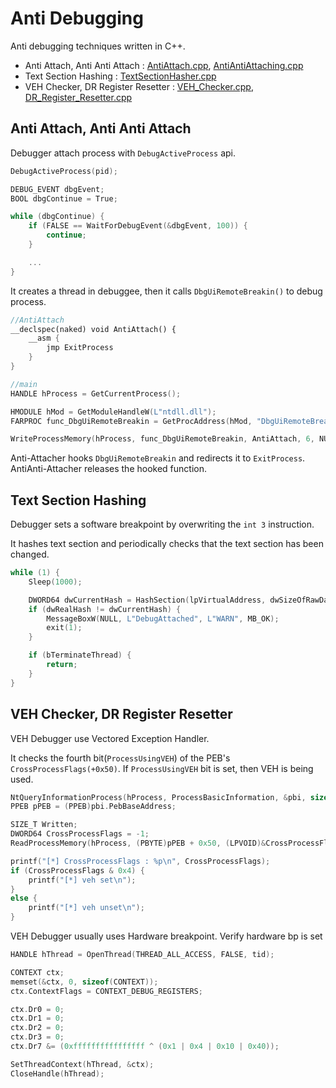 # Anti Debugging

Anti debugging techniques written in C++.

- Anti Attach, Anti Anti Attach : [AntiAttach.cpp](Sources/AntiAttach.cpp), [AntiAntiAttaching.cpp](Sources/AntiAntiAttach.cpp)
- Text Section Hashing : [TextSectionHasher.cpp](Sources/TextSectionHasher.cpp)
- VEH Checker, DR Register Resetter : [VEH_Checker.cpp](Sources/VEH_Checker.cpp), [DR_Register_Resetter.cpp](Sources/DR_Register_Resetter.cpp)

## Anti Attach, Anti Anti Attach

Debugger attach process with `DebugActiveProcess` api.

```cpp
DebugActiveProcess(pid);

DEBUG_EVENT dbgEvent;
BOOL dbgContinue = True;

while (dbgContinue) {
    if (FALSE == WaitForDebugEvent(&dbgEvent, 100)) {
        continue;
    }

    ...
}
```

It creates a thread in debuggee, then it calls `DbgUiRemoteBreakin()` to debug process.

```cpp
//AntiAttach
__declspec(naked) void AntiAttach() {
    __asm {
		jmp ExitProcess
	}
}

//main
HANDLE hProcess = GetCurrentProcess();

HMODULE hMod = GetModuleHandleW(L"ntdll.dll");
FARPROC func_DbgUiRemoteBreakin = GetProcAddress(hMod, "DbgUiRemoteBreakin");

WriteProcessMemory(hProcess, func_DbgUiRemoteBreakin, AntiAttach, 6, NULL);
```

Anti-Attacher hooks `DbgUiRemoteBreakin` and redirects it to `ExitProcess`. AntiAnti-Attacher releases the hooked function.

## Text Section Hashing

Debugger sets a software breakpoint by overwriting the `int 3` instruction.

It hashes text section and periodically checks that the text section has been changed.

```cpp
while (1) {
	Sleep(1000);

	DWORD64 dwCurrentHash = HashSection(lpVirtualAddress, dwSizeOfRawData);
	if (dwRealHash != dwCurrentHash) {
		MessageBoxW(NULL, L"DebugAttached", L"WARN", MB_OK);
		exit(1);
	}

	if (bTerminateThread) {
		return;
	}
}
```

## VEH Checker, DR Register Resetter

VEH Debugger use Vectored Exception Handler. 

It checks the fourth bit(`ProcessUsingVEH`) of the PEB's `CrossProcessFlags(+0x50)`. If `ProcessUsingVEH` bit is set, then VEH is being used.

```cpp
NtQueryInformationProcess(hProcess, ProcessBasicInformation, &pbi, sizeof(pbi), &ReturnLength);
PPEB pPEB = (PPEB)pbi.PebBaseAddress;

SIZE_T Written;
DWORD64 CrossProcessFlags = -1;
ReadProcessMemory(hProcess, (PBYTE)pPEB + 0x50, (LPVOID)&CrossProcessFlags, sizeof(DWORD64), &Written);

printf("[*] CrossProcessFlags : %p\n", CrossProcessFlags);
if (CrossProcessFlags & 0x4) {
	printf("[*] veh set\n");
}
else {
	printf("[*] veh unset\n");
}
```

VEH Debugger usually uses Hardware breakpoint. Verify hardware bp is set

```cpp
HANDLE hThread = OpenThread(THREAD_ALL_ACCESS, FALSE, tid);

CONTEXT ctx;
memset(&ctx, 0, sizeof(CONTEXT));
ctx.ContextFlags = CONTEXT_DEBUG_REGISTERS;

ctx.Dr0 = 0;
ctx.Dr1 = 0;
ctx.Dr2 = 0;
ctx.Dr3 = 0;
ctx.Dr7 &= (0xffffffffffffffff ^ (0x1 | 0x4 | 0x10 | 0x40));

SetThreadContext(hThread, &ctx);
CloseHandle(hThread);
```
